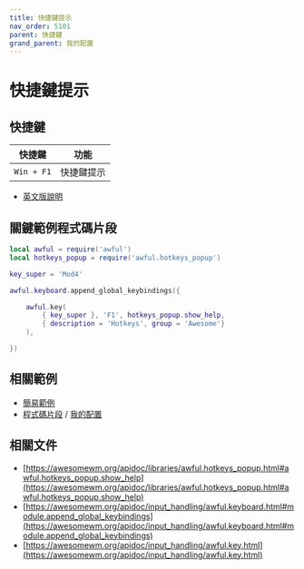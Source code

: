 ```yaml
---
title: 快捷鍵提示
nav_order: 5101
parent: 快捷鍵
grand_parent: 我的配置
---
```



# 快捷鍵提示


## 快捷鍵

| 快捷鍵 | 功能 |
| --- | --- |
| `Win + F1` | 快捷鍵提示 |

* [英文版說明](https://github.com/samwhelp/play-ubuntu-20.04-plan/blob/master/prototype/awesome/config/awesome/start/spec-keybind.md#hotkeys-help)

## 關鍵範例程式碼片段

``` lua
local awful = require('awful')
local hotkeys_popup = require('awful.hotkeys_popup')

key_super = 'Mod4'

awful.keyboard.append_global_keybindings({

	awful.key(
		{ key_super }, 'F1', hotkeys_popup.show_help,
		{ description = 'Hotkeys', group = 'Awesome'}
	),

})
```

## 相關範例

* [簡易範例](https://github.com/samwhelp/note-about-awesomewm/blob/gh-pages/_demo/concept/demo-develop/keybind/demo-hotkeys_popup/rc.lua#L162)
* [程式碼片段](https://github.com/samwhelp/play-ubuntu-20.04-plan/blob/master/prototype/awesome/config/awesome/start/style/experiment_onepanel/awesome-gen-rc/Section/Keybind/Awesome.php#L30) / [我的配置](https://github.com/samwhelp/play-ubuntu-20.04-plan/blob/master/prototype/awesome/config/awesome/start/style/experiment_onepanel/rc.lua#L668)

## 相關文件

* [https://awesomewm.org/apidoc/libraries/awful.hotkeys_popup.html#awful.hotkeys_popup.show_help](https://awesomewm.org/apidoc/libraries/awful.hotkeys_popup.html#awful.hotkeys_popup.show_help)
* [https://awesomewm.org/apidoc/input_handling/awful.keyboard.html#module.append_global_keybindings](https://awesomewm.org/apidoc/input_handling/awful.keyboard.html#module.append_global_keybindings)
* [https://awesomewm.org/apidoc/input_handling/awful.key.html](https://awesomewm.org/apidoc/input_handling/awful.key.html)

